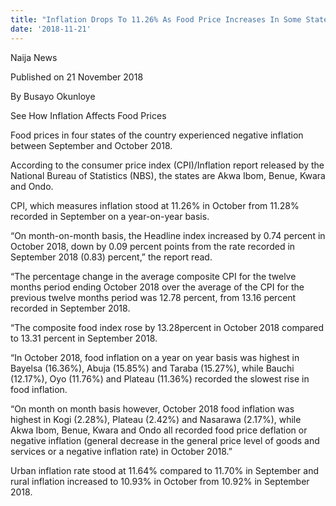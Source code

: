 ```yaml
---
title: "Inflation Drops To 11.26% As Food Price Increases In Some States"
date: '2018-11-21'
---
```

Naija News

Published on 21 November 2018

By Busayo Okunloye

See How Inflation Affects Food Prices

Food prices in four states of the country experienced negative inflation between September and October 2018.

According to the consumer price index (CPI)/Inflation report released by the National Bureau of Statistics (NBS), the states are Akwa Ibom, Benue, Kwara and Ondo.

CPI, which measures inflation stood at 11.26% in October from 11.28% recorded in September on a year-on-year basis.

“On month-on-month basis, the Headline index increased by 0.74 percent in October 2018, down by 0.09 percent points from the rate recorded in September 2018 (0.83) percent,” the report read.

“The percentage change in the average composite CPI for the twelve months period ending October 2018 over the average of the CPI for the previous twelve months period was 12.78 percent, from 13.16 percent recorded in September 2018.

“The composite food index rose by 13.28percent in October 2018 compared to 13.31 percent in September 2018.

“In October 2018, food inflation on a year on year basis was highest in Bayelsa (16.36%), Abuja (15.85%) and Taraba (15.27%), while Bauchi (12.17%), Oyo (11.76%) and Plateau (11.36%) recorded the slowest rise in food inflation.

“On month on month basis however, October 2018 food inflation was highest in Kogi (2.28%), Plateau (2.42%) and Nasarawa (2.17%), while Akwa Ibom, Benue, Kwara and Ondo all recorded food price deflation or negative inflation (general decrease in the general price level of goods and services or a negative inflation rate) in October 2018.”

Urban inflation rate stood at 11.64% compared to 11.70% in September and rural inflation increased to 10.93% in October from 10.92% in September 2018.



